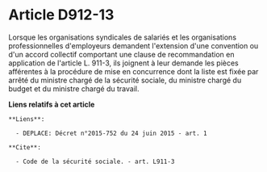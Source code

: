# Article D912-13

Lorsque les organisations syndicales de salariés et les organisations professionnelles d'employeurs demandent l'extension
d'une convention ou d'un accord collectif comportant une clause de recommandation en application de l'article L. 911-3, ils
joignent à leur demande les pièces afférentes à la procédure de mise en concurrence dont la liste est fixée par arrêté du
ministre chargé de la sécurité sociale, du ministre chargé du budget et du ministre chargé du travail.

**Liens relatifs à cet article**

	**Liens**:

	  - DEPLACE: Décret n°2015-752 du 24 juin 2015 - art. 1

	**Cite**:

	  - Code de la sécurité sociale. - art. L911-3
